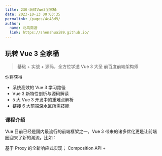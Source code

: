 ```yaml
---
title: 230-玩转Vue3全家桶
date: 2023-10-13 00:03:35
permalink: /pages/4c48d9/
author: 
  name: 北鸟南游
  link: https://shenshuai89.github.io/
---
```

## 玩转 Vue 3 全家桶

> 基础 + 实战 + 源码，全方位学透 Vue 3
> 大圣  前百度前端架构师

你将获得

- 系统高效的 Vue 3 学习路径
- Vue 3 新特性剖析与源码解读
- 5 大 Vue 3 开发中的重难点解析
- 链接 6 大前端深水区所需技能

### 课程介绍

Vue 目前已经是国内最流⾏的前端框架之⼀，Vue 3 带来的诸多优化更是让前端圈迎来了新的潮流，比如：

基于 Proxy 的全新响应式实现；
Composition API + <script setup> 组织代码的更优方式；
更有料的 TypeScript 支持；
新的 VDOM diff 逻辑；
更小的体积 + 更高的性能；
生态中还多了 Vite 这个新⼀代工程化工具。
可以说，Vue 3 很好地拥抱了未来，并且在新手友好度上做到了极致。

但即便如此，前端开发者们在学习 Vue 3 时还是会遇到一些困惑。因为大部分的前端工程师都是转行而来，而复杂场景优化和职业生涯进阶都需要系统的计算机训练，这也是前端从业人员割裂的主要原因。很多前端同学想要进阶却不得要领，每每尝试计算机的专业课都被难度劝退。

所以这个专栏除了帮助你进阶 Vue 的开发能⼒，也希望能够通过 Vue 生态源码搭建起前端和计算机知识体系的桥梁，让你窥探到编译原理、数据结构、设计模式等计算机理论在前端的实际应用。最终带你潜入前端技能深水区，全面提升前端开发的核心竞争力。

### 课程设计

#### 整个专栏分为 5 个模块。

课前导读篇：课程的前置知识，对齐学习目标，上手一个关于 Vue 3 的小应用，初识 Vue 3 新特性，了解 Vue 2 项目升级到 Vue 3 项目的注意事项。

基础入门篇：通过⼀个实例开发，对 Vue 3 的核心知识点做一个梳理，让你能够使用 Vue 3 进行简单的项目开发。

全家桶实战篇：介绍 Vue 相关的生态库，以及实战开发中需要用到的库，这一部分主要帮助你应对复杂项目。

Vue 3 进阶开发篇：在前两个部分的基础之上，进一步深入理解 Vue 本身，帮助初级开发者往中高级方向进阶。

Vue 3 生态源码篇：抛开常规的“考究”式源码分析，先宏观了解 Vue 的设计思路，也就是 Vue 为什么会是现在这个样子，之后带你手写实现 mini-vue。此为专栏的升华之处，你前面所积淀下来的编译原理、算法、设计模式等知识相当于你系统化学习前端的第一步，而这一步将会为你持续学习提供动力。

[资源下载](https://pan.baidu.com/s/1AyvXMi22akmJLBRDCW7Ldw)提取码：http://dt3.8tupian.net/2/29369a234b200.pg1
